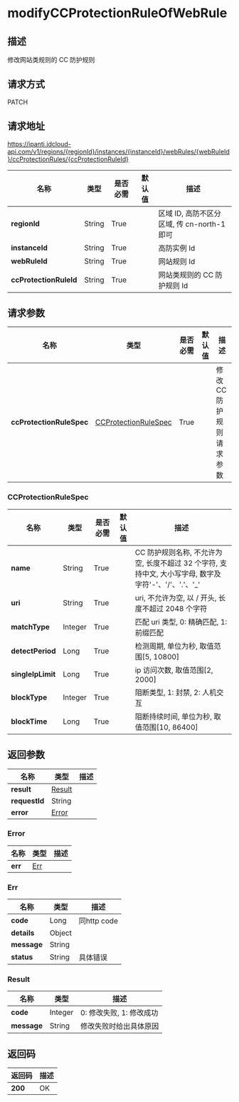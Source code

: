 # modifyCCProtectionRuleOfWebRule


## 描述
修改网站类规则的 CC 防护规则

## 请求方式
PATCH

## 请求地址
https://ipanti.jdcloud-api.com/v1/regions/{regionId}/instances/{instanceId}/webRules/{webRuleId}/ccProtectionRules/{ccProtectionRuleId}

|名称|类型|是否必需|默认值|描述|
|---|---|---|---|---|
|**regionId**|String|True| |区域 ID, 高防不区分区域, 传 cn-north-1 即可|
|**instanceId**|String|True| |高防实例 Id|
|**webRuleId**|String|True| |网站规则 Id|
|**ccProtectionRuleId**|String|True| |网站类规则的 CC 防护规则 Id|

## 请求参数
|名称|类型|是否必需|默认值|描述|
|---|---|---|---|---|
|**ccProtectionRuleSpec**|[CCProtectionRuleSpec](modifyccprotectionruleofwebrule#ccprotectionrulespec)|True| |修改 CC 防护规则请求参数|

### <div id="ccprotectionrulespec">CCProtectionRuleSpec</div>
|名称|类型|是否必需|默认值|描述|
|---|---|---|---|---|
|**name**|String|True| |CC 防护规则名称, 不允许为空, 长度不超过 32 个字符, 支持中文, 大小写字母, 数字及字符'-'、'/'、'.'、'_'|
|**uri**|String|True| |uri, 不允许为空, 以 / 开头, 长度不超过 2048 个字符|
|**matchType**|Integer|True| |匹配 uri 类型, 0: 精确匹配, 1: 前缀匹配|
|**detectPeriod**|Long|True| |检测周期, 单位为秒, 取值范围[5, 10800]|
|**singleIpLimit**|Long|True| |ip 访问次数, 取值范围[2, 2000]|
|**blockType**|Integer|True| |阻断类型, 1: 封禁, 2: 人机交互|
|**blockTime**|Long|True| |阻断持续时间, 单位为秒, 取值范围[10, 86400]|

## 返回参数
|名称|类型|描述|
|---|---|---|
|**result**|[Result](modifyccprotectionruleofwebrule#result)| |
|**requestId**|String| |
|**error**|[Error](modifyccprotectionruleofwebrule#error)| |

### <div id="error">Error</div>
|名称|类型|描述|
|---|---|---|
|**err**|[Err](modifyccprotectionruleofwebrule#err)| |
### <div id="err">Err</div>
|名称|类型|描述|
|---|---|---|
|**code**|Long|同http code|
|**details**|Object| |
|**message**|String| |
|**status**|String|具体错误|
### <div id="result">Result</div>
|名称|类型|描述|
|---|---|---|
|**code**|Integer|0: 修改失败, 1: 修改成功|
|**message**|String|修改失败时给出具体原因|

## 返回码
|返回码|描述|
|---|---|
|**200**|OK|
